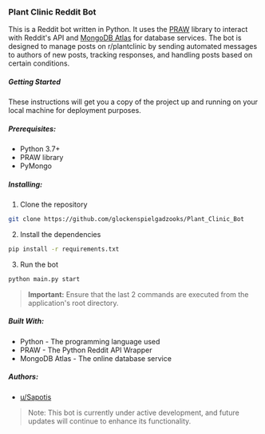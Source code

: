 ### Plant Clinic Reddit Bot

This is a Reddit bot written in Python. It uses the [PRAW](https://praw.readthedocs.io/en/latest/) library to interact with Reddit's API and [MongoDB Atlas](https://www.mongodb.com/atlas/database) for database services. The bot is designed to manage posts on r/plantclinic by sending automated messages to authors of new posts, tracking responses, and handling posts based on certain conditions.

##### Getting Started

These instructions will get you a copy of the project up and running on your local machine for deployment purposes.

##### Prerequisites:

* Python 3.7+
* PRAW library
* PyMongo

##### Installing:

1. Clone the repository
```bash
git clone https://github.com/glockenspielgadzooks/Plant_Clinic_Bot
```

2. Install the dependencies
```bash
pip install -r requirements.txt
```

3. Run the bot  
```bash
python main.py start
```

> __Important:__ Ensure that the last 2 commands are executed from the application's root directory.

##### Built With:

* Python - The programming language used
* PRAW - The Python Reddit API Wrapper
* MongoDB Atlas - The online database service

##### Authors:

* [u/Sapotis](https://www.reddit.com/user/Sapotis)

> Note: This bot is currently under active development, and future updates will continue to enhance its functionality.

